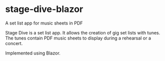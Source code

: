 # stage-dive-blazor
A set list app for music sheets in PDF

Stage Dive is a set list app. It allows the creation of gig set lists with tunes. The tunes contain PDF music sheets to display during a rehearsal or a concert.

Implemented using Blazor.
